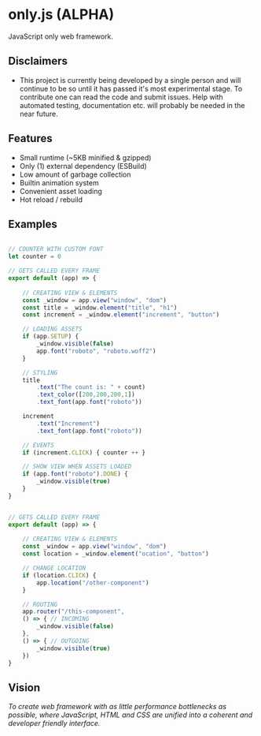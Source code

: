 # only.js (ALPHA)

JavaScript only web framework.

**Disclaimers**
------
+ This project is currently being developed by a single person and will continue to be so until
it has passed it's most experimental stage. To contribute one can read the code and submit issues. Help with
automated testing, documentation etc. will probably be needed in the near future.

**Features**
------
+ Small runtime (~5KB minified & gzipped)
+ Only (1) external dependency (ESBuild)
+ Low amount of garbage collection
+ Builtin animation system
+ Convenient asset loading
+ Hot reload / rebuild

**Examples**
------
```javascript

// COUNTER WITH CUSTOM FONT
let counter = 0

// GETS CALLED EVERY FRAME
export default (app) => {
    
    // CREATING VIEW & ELEMENTS
    const _window = app.view("window", "dom")
    const title = _window.element("title", "h1")
    const increment = _window.element("increment", "button")

    // LOADING ASSETS
    if (app.SETUP) {
        _window.visible(false) 
        app.font("roboto", "roboto.woff2") 
    }

    // STYLING
    title
        .text("The count is: " + count)
        .text_color([200,200,200,1])
        .text_font(app.font("roboto"))

    increment
        .text("Increment")
        .text_font(app.font("roboto"))

    // EVENTS
    if (increment.CLICK) { counter ++ }

    // SHOW VIEW WHEN ASSETS LOADED
    if (app.font("roboto").DONE) { 
        _window.visible(true) 
    }
}

```

```javascript

// GETS CALLED EVERY FRAME
export default (app) => {
    
    // CREATING VIEW & ELEMENTS
    const _window = app.view("window", "dom")
    const location = _window.element("ocation", "button")

    // CHANGE LOCATION
    if (location.CLICK) {
        app.location("/other-component")
    }

    // ROUTING
    app.router("/this-component",
    () => { // INCOMING
        _window.visible(false)
    },
    () => { // OUTGOING
        _window.visible(true)
    }) 
}

```

**Vision**
------
*To create web framework with as little performance bottlenecks as possible, where 
JavaScript, HTML and CSS are unified into a coherent and developer friendly interface.*
